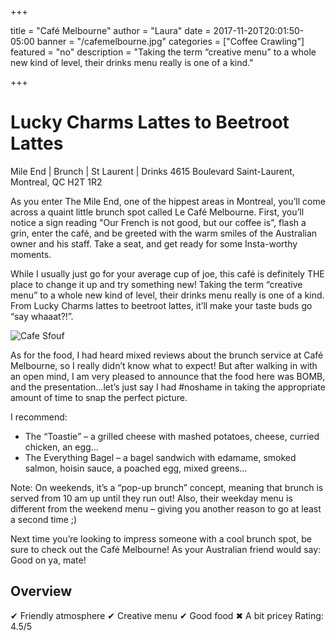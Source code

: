 +++

title = "Café Melbourne"
author = "Laura"
date = 2017-11-20T20:01:50-05:00
banner = "/cafemelbourne.jpg"
categories = ["Coffee Crawling"]
featured = "no"
description = "Taking the term “creative menu” to a whole new kind of level, their drinks menu really is one of a kind."

+++

# Lucky Charms Lattes to Beetroot LattesMile End | Brunch | St Laurent | Drinks4615 Boulevard Saint-Laurent, Montreal, QC H2T 1R2As you enter The Mile End, one of the hippest areas in Montreal, you’ll come across a quaint little brunch spot called Le Café Melbourne. First, you’ll notice a sign reading "Our French is not good, but our coffee is”, flash a grin, enter the café, and be greeted with the warm smiles of the Australian owner and his staff. Take a seat, and get ready for some Insta-worthy moments. While I usually just go for your average cup of joe, this café is definitely THE place to change it up and try something new!  Taking the term “creative menu” to a whole new kind of level, their drinks menu really is one of a kind. From Lucky Charms lattes to beetroot lattes, it’ll make your taste buds go “say whaaat?!”.

![Cafe Sfouf](/cafemelbourne.jpg)
As for the food, I had heard mixed reviews about the brunch service at Café Melbourne, so I really didn’t know what to expect! But after walking in with an open mind, I am very pleased to announce that the food here was BOMB, and the presentation…let’s just say I had #noshame in taking the appropriate amount of time to snap the perfect picture.  I recommend:
- The “Toastie” – a grilled cheese with mashed potatoes, cheese, curried chicken, an egg… - The Everything Bagel – a bagel sandwich with edamame, smoked salmon, hoisin sauce, a poached egg, mixed greens…Note: On weekends, it’s a “pop-up brunch” concept, meaning that brunch is served from 10 am up until they run out! Also, their weekday menu is different from the weekend menu – giving you another reason to go at least a second time ;) Next time you’re looking to impress someone with a cool brunch spot, be sure to check out the Café Melbourne! As your Australian friend would say: Good on ya, mate! ## Overview✔ Friendly atmosphere✔ Creative menu✔ Good food✖ A bit priceyRating: 4.5/5